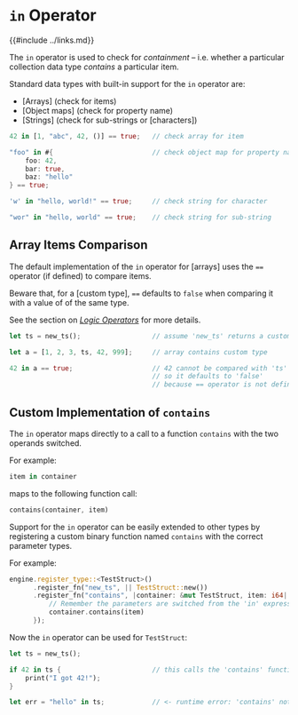`in` Operator
=============

{{#include ../links.md}}

The `in` operator is used to check for _containment_ &ndash; i.e. whether a particular collection
data type _contains_ a particular item.

Standard data types with built-in support for the `in` operator are:

* [Arrays] (check for items)
* [Object maps] (check for property name)
* [Strings] (check for sub-strings or [characters])

```rust , no_run
42 in [1, "abc", 42, ()] == true;   // check array for item

"foo" in #{                         // check object map for property name
    foo: 42,
    bar: true,
    baz: "hello"
} == true;

'w' in "hello, world!" == true;     // check string for character

"wor" in "hello, world" == true;    // check string for sub-string
```


Array Items Comparison
----------------------

The default implementation of the `in` operator for [arrays] uses the `==` operator (if defined) to compare items.

Beware that, for a [custom type], `==` defaults to `false` when comparing it with a value of of the
same type.

See the section on [_Logic Operators_](logic.md) for more details.

```rust , no_run
let ts = new_ts();                  // assume 'new_ts' returns a custom type

let a = [1, 2, 3, ts, 42, 999];     // array contains custom type

42 in a == true;                    // 42 cannot be compared with 'ts'
                                    // so it defaults to 'false'
                                    // because == operator is not defined
```


Custom Implementation of `contains`
----------------------------------

The `in` operator maps directly to a call to a function `contains` with the two operands switched.

For example:

```rust , no_run
item in container
```

maps to the following function call:

```rust , no_run
contains(container, item)
```

Support for the `in` operator can be easily extended to other types by registering a custom binary
function named `contains` with the correct parameter types.

For example:

```rust , no_run
engine.register_type::<TestStruct>()
      .register_fn("new_ts", || TestStruct::new())
      .register_fn("contains", |container: &mut TestStruct, item: i64| -> bool {
          // Remember the parameters are switched from the 'in' expression
          container.contains(item)
      });
```

Now the `in` operator can be used for `TestStruct`:

```rust , no_run
let ts = new_ts();

if 42 in ts {                       // this calls the 'contains' function
    print("I got 42!");
}

let err = "hello" in ts;            // <- runtime error: 'contains' not found
```
